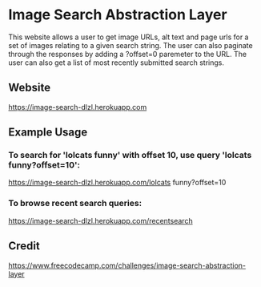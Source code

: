 # Image Search Abstraction Layer

This website allows a user to get image URLs, alt text and page urls for a set of images relating to a given search string. The user can also paginate through the responses by adding a ?offset=0 paremeter to the URL. The user can also get a list of most recently submitted search strings.

## Website

https://image-search-dlzl.herokuapp.com

## Example Usage

### To search for 'lolcats funny' with offset 10, use query 'lolcats funny?offset=10':

https://image-search-dlzl.herokuapp.com/lolcats funny?offset=10

### To browse recent search queries:

https://image-search-dlzl.herokuapp.com/recentsearch

## Credit

https://www.freecodecamp.com/challenges/image-search-abstraction-layer
